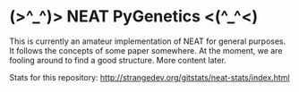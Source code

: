 (>^\_^)> NEAT PyGenetics <(^\_^<)
================


This is currently an amateur implementation of NEAT for general purposes.
It follows the concepts of some paper somewhere.
At the moment, we are fooling around to find a good structure. More content
later.

Stats for this repository:
http://strangedev.org/gitstats/neat-stats/index.html
